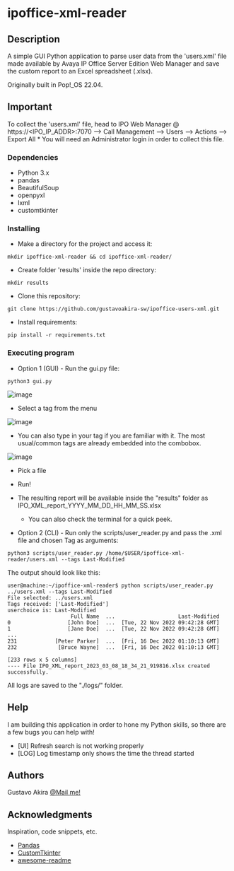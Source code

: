 # ipoffice-xml-reader

## Description

A simple GUI Python application to parse user data from the 'users.xml' file made available by Avaya IP Office Server Edition Web Manager and save the custom report to an Excel spreadsheet (.xlsx).

Originally built in Pop!_OS 22.04.


## Important

To collect the 'users.xml' file, head to IPO Web Manager @ https://<IPO_IP_ADDR>:7070 --> Call Management --> Users --> Actions --> Export All
    * You will need an Administrator login in order to collect this file.


### Dependencies

* Python 3.x
* pandas
* BeautifulSoup
* openpyxl
* lxml
* customtkinter


### Installing

* Make a directory for the project and access it:
```
mkdir ipoffice-xml-reader && cd ipoffice-xml-reader/
```

* Create folder 'results' inside the repo directory:
```
mkdir results
```

* Clone this repository:
```
git clone https://github.com/gustavoakira-sw/ipoffice-users-xml.git
```

* Install requirements:
```
pip install -r requirements.txt
```


### Executing program

* Option 1 (GUI) - Run the gui.py file:
```
python3 gui.py
```
![image](https://user-images.githubusercontent.com/125785377/223854635-471f0a25-cff4-48f1-9670-79e63ea4b10c.png)

* Select a tag from the menu

![image](https://user-images.githubusercontent.com/125785377/223854974-4e4386bb-b6aa-4467-a6eb-528b3da9524d.png)

* You can also type in your tag if you are familiar with it. The most usual/common tags are already embedded into the combobox.

![image](https://user-images.githubusercontent.com/125785377/223855172-3a262c77-565f-4ff7-b019-7d606e99efe7.png)

* Pick a file
* Run!
* The resulting report will be available inside the "results" folder as IPO_XML_report_YYYY_MM_DD_HH_MM_SS.xlsx
    * You can also check the terminal for a quick peek.



* Option 2 (CLI) - Run only the scripts/user_reader.py and pass the .xml file and chosen Tag as arguments:
```
python3 scripts/user_reader.py /home/$USER/ipoffice-xml-reader/users.xml --tags Last-Modified
```
The output should look like this:

```
user@machine:~/ipoffice-xml-reader$ python scripts/user_reader.py ../users.xml --tags Last-Modified
File selected: ../users.xml
Tags received: ['Last-Modified']
userchoice is: Last-Modified
                    Full Name  ...                    Last-Modified
0                  [John Doe]  ...  [Tue, 22 Nov 2022 09:42:28 GMT]
1                  [Jane Doe]  ...  [Tue, 22 Nov 2022 09:42:28 GMT]
...
231            [Peter Parker]  ...  [Fri, 16 Dec 2022 01:10:13 GMT]
232             [Bruce Wayne]  ...  [Fri, 16 Dec 2022 01:10:13 GMT]

[233 rows x 5 columns]
---- File IPO_XML_report_2023_03_08_18_34_21_919816.xlsx created successfully.
```


All logs are saved to the "./logs/" folder.


## Help

I am building this application in order to hone my Python skills, so there are a few bugs you can help with!

* [UI] Refresh search is not working properly
* [LOG] Log timestamp only shows the time the thread started


## Authors

Gustavo Akira
[@Mail me!](mailto:gustavoakira.ti@gmail.com)


## Acknowledgments

Inspiration, code snippets, etc.
* [Pandas](https://github.com/pandas-dev/pandas)
* [CustomTkinter](https://github.com/TomSchimansky/CustomTkinter)
* [awesome-readme](https://github.com/matiassingers/awesome-readme)
